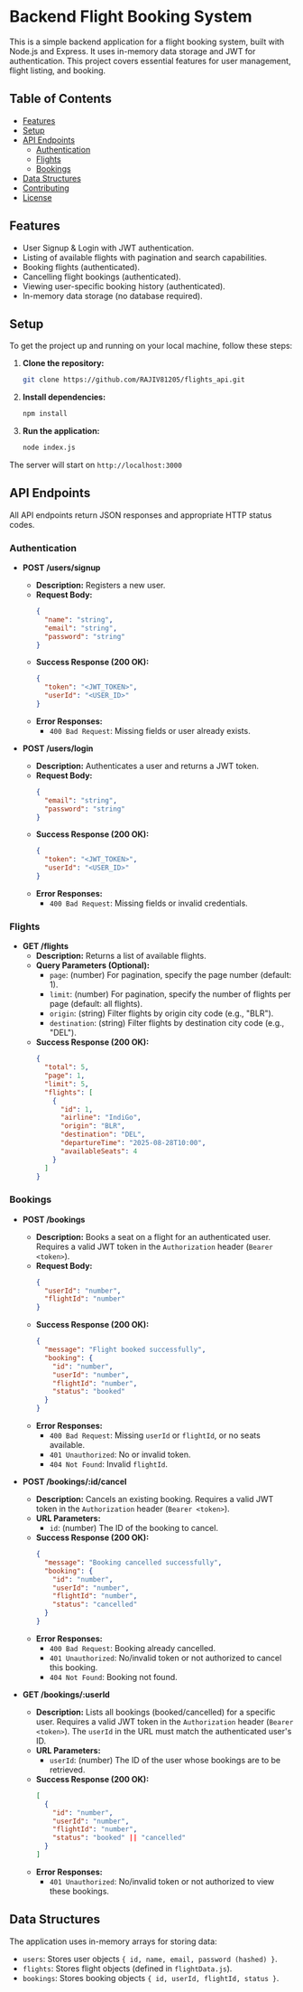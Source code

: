 # Backend Flight Booking System

This is a simple backend application for a flight booking system, built with Node.js and Express. It uses in-memory data storage and JWT for authentication. This project covers essential features for user management, flight listing, and booking.

## Table of Contents

- [Features](#features)
- [Setup](#setup)
- [API Endpoints](#api-endpoints)
  - [Authentication](#authentication)
  - [Flights](#flights)
  - [Bookings](#bookings)
- [Data Structures](#data-structures)
- [Contributing](#contributing)
- [License](#license)

## Features

- User Signup & Login with JWT authentication.
- Listing of available flights with pagination and search capabilities.
- Booking flights (authenticated).
- Cancelling flight bookings (authenticated).
- Viewing user-specific booking history (authenticated).
- In-memory data storage (no database required).

## Setup

To get the project up and running on your local machine, follow these steps:

1.  **Clone the repository:**

    ```bash
    git clone https://github.com/RAJIV81205/flights_api.git
    ```

2.  **Install dependencies:**

    ```bash
    npm install
    ```

3.  **Run the application:**

    ```bash
    node index.js
    ```

The server will start on `http://localhost:3000` 

## API Endpoints

All API endpoints return JSON responses and appropriate HTTP status codes.

### Authentication

-   **POST /users/signup**
    -   **Description:** Registers a new user.
    -   **Request Body:**
        ```json
        {
          "name": "string",
          "email": "string",
          "password": "string"
        }
        ```
    -   **Success Response (200 OK):**
        ```json
        {
          "token": "<JWT_TOKEN>",
          "userId": "<USER_ID>"
        }
        ```
    -   **Error Responses:**
        -   `400 Bad Request`: Missing fields or user already exists.

-   **POST /users/login**
    -   **Description:** Authenticates a user and returns a JWT token.
    -   **Request Body:**
        ```json
        {
          "email": "string",
          "password": "string"
        }
        ```
    -   **Success Response (200 OK):**
        ```json
        {
          "token": "<JWT_TOKEN>",
          "userId": "<USER_ID>"
        }
        ```
    -   **Error Responses:**
        -   `400 Bad Request`: Missing fields or invalid credentials.

### Flights

-   **GET /flights**
    -   **Description:** Returns a list of available flights.
    -   **Query Parameters (Optional):**
        -   `page`: (number) For pagination, specify the page number (default: 1).
        -   `limit`: (number) For pagination, specify the number of flights per page (default: all flights).
        -   `origin`: (string) Filter flights by origin city code (e.g., "BLR").
        -   `destination`: (string) Filter flights by destination city code (e.g., "DEL").
    -   **Success Response (200 OK):**
        ```json
        {
          "total": 5,
          "page": 1,
          "limit": 5,
          "flights": [
            {
              "id": 1,
              "airline": "IndiGo",
              "origin": "BLR",
              "destination": "DEL",
              "departureTime": "2025-08-28T10:00",
              "availableSeats": 4
            }
          ]
        }
        ```

### Bookings

-   **POST /bookings**
    -   **Description:** Books a seat on a flight for an authenticated user. Requires a valid JWT token in the `Authorization` header (`Bearer <token>`).
    -   **Request Body:**
        ```json
        {
          "userId": "number",
          "flightId": "number"
        }
        ```
    -   **Success Response (200 OK):**
        ```json
        {
          "message": "Flight booked successfully",
          "booking": {
            "id": "number",
            "userId": "number",
            "flightId": "number",
            "status": "booked"
          }
        }
        ```
    -   **Error Responses:**
        -   `400 Bad Request`: Missing `userId` or `flightId`, or no seats available.
        -   `401 Unauthorized`: No or invalid token.
        -   `404 Not Found`: Invalid `flightId`.

-   **POST /bookings/:id/cancel**
    -   **Description:** Cancels an existing booking. Requires a valid JWT token in the `Authorization` header (`Bearer <token>`).
    -   **URL Parameters:**
        -   `id`: (number) The ID of the booking to cancel.
    -   **Success Response (200 OK):**
        ```json
        {
          "message": "Booking cancelled successfully",
          "booking": {
            "id": "number",
            "userId": "number",
            "flightId": "number",
            "status": "cancelled"
          }
        }
        ```
    -   **Error Responses:**
        -   `400 Bad Request`: Booking already cancelled.
        -   `401 Unauthorized`: No/invalid token or not authorized to cancel this booking.
        -   `404 Not Found`: Booking not found.

-   **GET /bookings/:userId**
    -   **Description:** Lists all bookings (booked/cancelled) for a specific user. Requires a valid JWT token in the `Authorization` header (`Bearer <token>`). The `userId` in the URL must match the authenticated user's ID.
    -   **URL Parameters:**
        -   `userId`: (number) The ID of the user whose bookings are to be retrieved.
    -   **Success Response (200 OK):**
        ```json
        [
          {
            "id": "number",
            "userId": "number",
            "flightId": "number",
            "status": "booked" || "cancelled"
          }
        ]
        ```
    -   **Error Responses:**
        -   `401 Unauthorized`: No/invalid token or not authorized to view these bookings.

## Data Structures

The application uses in-memory arrays for storing data:

-   `users`: Stores user objects `{ id, name, email, password (hashed) }`.
-   `flights`: Stores flight objects (defined in `flightData.js`).
-   `bookings`: Stores booking objects `{ id, userId, flightId, status }`.


